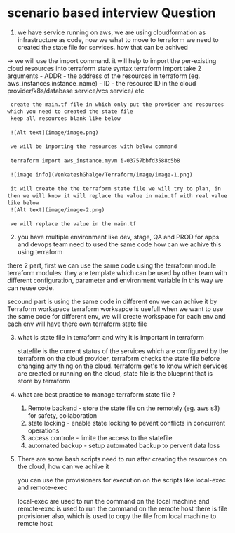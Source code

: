 # scenario based interview Question 

1.  we have service running on aws, we are using cloudformation as infrastructure as code, now we what to move to  terraform we need to created the state file for services. how that can be achived 

 -> we will use the import command. it will help to import the per-existing cloud resources into terraform state 
    syntax 
     terraform import take 2 arguments 
     - ADDR - the address of the resources in terraform (eg. aws_instances.instance_name)
     - ID - the resource ID in the cloud provider/k8s/database service/vcs service/ etc

     create the main.tf file in which only put the provider and resources which you need to created the state file 
     keep all resources blank like below 

     ![Alt text](image/image.png)

     we will be inporting the resources with below command 

     terraform import aws_instance.myvm i-03757bbfd3588c5b8
     
     ![image info](VenkateshGhalge/Terraform/image/image-1.png)

     it will create the the terraform state file we will try to plan, in then we will know it will replace the value in main.tf with real value like below 
     ![Alt text](image/image-2.png)

     we will replace the value in the main.tf   

2. you have multiple environment like dev, stage, QA and PROD for apps and devops team need to used the same code how can we achive this using terraform 

 there 2 part, first we can use the same code using the terraform module 
  terraform modules: they are template which can be used by other team with different configuration, parameter and environment variable in this way we can reuse code. 

  secound part is using the same code in different env we can achive it by Terraform workspace 
  terraform worksapce  is usefull when we want to use the same code for different env, we will create workspace for each env and each env will have there own terraform state file 

3. what is state file in terraform and why it is important in terraform 

    statefile is the current status of the services which are configured by the terraform on the cloud provider, terraform checks the state file before changing any thing on the cloud. terraform get's to know which services are created or running on the cloud, state file is the blueprint that is store by terraform 


4. what are best practice to manage terraform state file ?

   1. Remote backend - store the state file on the remotely (eg. aws s3) for safety, collaboration 
   2. state locking - enable state locking to pevent conflicts in concurrent operations 
   3. access controle - limite the access to the statefile 
   4. automated backup - setup automated backup to pervent data loss

5. There are some bash scripts need to run after creating the resources on the cloud, how can we achive it
 
    you can use the provisioners for execution on the scripts like  local-exec and remote-exec

     local-exec are used to run the command on the local machine and remote-exec is used to run the command on the remote host 
     there is file provisioner also, which is used to copy the file from local machine to remote host 
